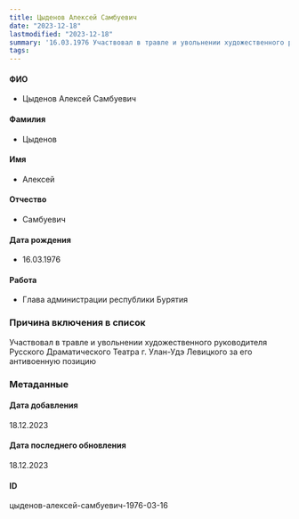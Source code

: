 ```yaml
---
title: Цыденов Алексей Самбуевич
date: "2023-12-18"
lastmodified: "2023-12-18"
summary: '16.03.1976 Участвовал в травле и увольнении художественного руководителя Русского Драматического Театра г. Улан-Удэ Левицкого за его антивоенную позицию'
tags: 
---
```

<!--# pp2-->
<!--## Фигурант-->
<!--### Личные данные-->
#### ФИО
- Цыденов Алексей Самбуевич
#### Фамилия
- Цыденов
#### Имя
- Алексей
#### Отчество
- Самбуевич
#### Дата рождения
- 16.03.1976
#### Работа
- Глава администрации республики Бурятия
### Причина включения в список
Участвовал в травле и увольнении художественного руководителя Русского Драматического Театра г. Улан-Удэ Левицкого за его антивоенную позицию
### Метаданные
#### Дата добавления
18.12.2023
#### Дата последнего обновления
18.12.2023
#### ID
цыденов-алексей-самбуевич-1976-03-16
<!--## END;-->
